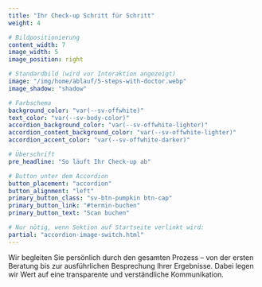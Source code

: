 ```yaml
---
title: "Ihr Check-up Schritt für Schritt"
weight: 4

# Bildpositionierung
content_width: 7
image_width: 5
image_position: right

# Standardbild (wird vor Interaktion angezeigt)
image: "/img/home/ablauf/5-steps-with-doctor.webp"
image_shadow: "shadow"

# Farbschema
background_color: "var(--sv-offwhite)"
text_color: "var(--sv-body-color)"
accordion_background_color: "var(--sv-offwhite-lighter)"
accordion_content_background_color: "var(--sv-offwhite-lighter)"
accordion_accent_color: "var(--sv-offwhite-darker)"

# Überschrift
pre_headline: "So läuft Ihr Check-up ab"

# Button unter dem Accordion
button_placement: "accordion"
button_alignment: "left"
primary_button_class: "sv-btn-pumpkin btn-cap"
primary_button_link: "#termin-buchen"
primary_button_text: "Scan buchen"

# Nur nötig, wenn Sektion auf Startseite verlinkt wird:
partial: "accordion-image-switch.html"
---
```


Wir begleiten Sie persönlich durch den gesamten Prozess – von der ersten Beratung bis zur ausführlichen Besprechung Ihrer Ergebnisse. Dabei legen wir Wert auf eine transparente und verständliche Kommunikation.
